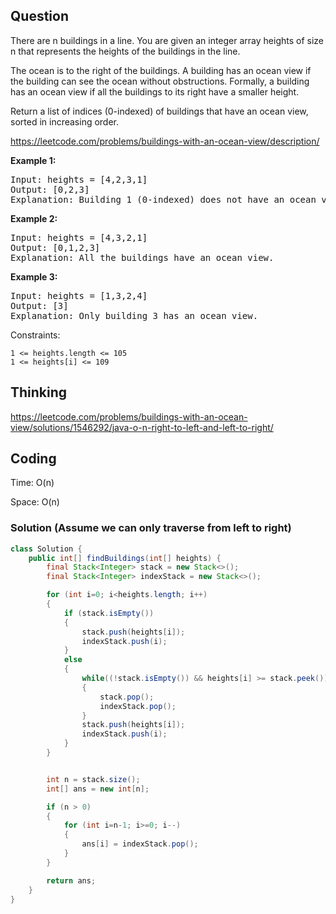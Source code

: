 ## Question
There are n buildings in a line. You are given an integer array heights of size n that represents the heights of the buildings in the line.

The ocean is to the right of the buildings. A building has an ocean view if the building can see the ocean without obstructions. Formally, a building has an ocean view if all the buildings to its right have a smaller height.

Return a list of indices (0-indexed) of buildings that have an ocean view, sorted in increasing order.

https://leetcode.com/problems/buildings-with-an-ocean-view/description/

**Example 1:**
<pre>
Input: heights = [4,2,3,1]
Output: [0,2,3]
Explanation: Building 1 (0-indexed) does not have an ocean view because building 2 is taller.
</pre>

**Example 2:**
<pre>
Input: heights = [4,3,2,1]
Output: [0,1,2,3]
Explanation: All the buildings have an ocean view.
</pre>

**Example 3:**
<pre>
Input: heights = [1,3,2,4]
Output: [3]
Explanation: Only building 3 has an ocean view.
</pre>

Constraints:

    1 <= heights.length <= 105
    1 <= heights[i] <= 109




## Thinking
https://leetcode.com/problems/buildings-with-an-ocean-view/solutions/1546292/java-o-n-right-to-left-and-left-to-right/

## Coding
Time: O(n) 

Space: O(n)

### Solution (Assume we can only traverse from left to right)
```java
class Solution {
    public int[] findBuildings(int[] heights) {
        final Stack<Integer> stack = new Stack<>();
        final Stack<Integer> indexStack = new Stack<>();

        for (int i=0; i<heights.length; i++)
        {
            if (stack.isEmpty())
            {
                stack.push(heights[i]);
                indexStack.push(i);
            }
            else
            {
                while((!stack.isEmpty()) && heights[i] >= stack.peek())
                {
                    stack.pop();
                    indexStack.pop();
                }
                stack.push(heights[i]);
                indexStack.push(i);
            }
        }


        int n = stack.size();
        int[] ans = new int[n];

        if (n > 0)
        {
            for (int i=n-1; i>=0; i--)
            {
                ans[i] = indexStack.pop();
            }
        }

        return ans;
    }
}
```
